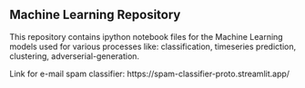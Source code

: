 <h2>Machine Learning Repository</h2>
<p>This repository contains ipython notebook files for the Machine Learning models used for various processes like: classification, timeseries prediction, clustering, adverserial-generation.</p>
Link for e-mail spam classifier: https://spam-classifier-proto.streamlit.app/
